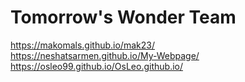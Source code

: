 # Tomorrow's Wonder Team
https://makomals.github.io/mak23/<br>
https://neshatsarmen.github.io/My-Webpage/<br>
https://osleo99.github.io/OsLeo.github.io/
